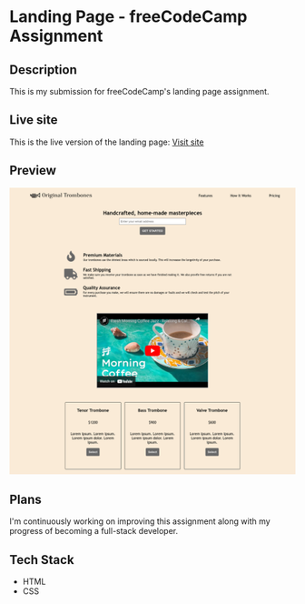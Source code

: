 # Landing Page - freeCodeCamp Assignment

## Description

This is my submission for freeCodeCamp's landing page assignment.

## Live site

This is the live version of the landing page: [Visit site](https://jeru7.github.io/landing-page/)

## Preview

![Screenshot](landingpage.png "Sample photo")

## Plans

I'm continuously working on improving this assignment along with my progress of becoming a full-stack developer.

## Tech Stack

- HTML
- CSS
